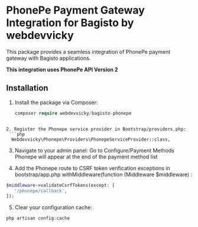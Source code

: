 # PhonePe Payment Gateway Integration for Bagisto by webdevvicky

This package provides a seamless integration of PhonePe payment gateway with Bagisto applications.

**This integration uses PhonePe API Version 2**

## Installation

1. Install the package via Composer:

   ```php
   composer require webdevvicky/bagisto-phonepe
```

2. Register the Phonepe service provider in Bootstrap/providers.php:
 ```php
  Webdevvicky\Phonepe\Providers\PhonepeServiceProvider::class,
 ```

3. Navigate to your admin panel:
Go to Configure/Payment Methods
Phonepe will appear at the end of the payment method list

4. Add the Phonepe route to CSRF token verification exceptions in bootstrap/app.php withMiddleware(function (Middleware $middleware) :
 ```php
$middleware->validateCsrfTokens(except: [
    '/phonepe/callback',
]);
 ```

5. Clear your configuration cache:
```php
php artisan config:cache
```
